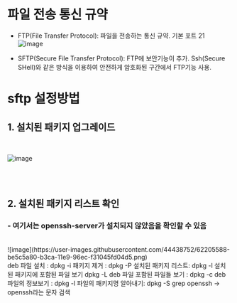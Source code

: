 # 파일 전송 통신 규약
- FTP(File Transfer Protocol): 파일을 전송하는 통신 규약. 기본 포트 21
![image](https://user-images.githubusercontent.com/44438752/62205910-84d81f00-b3cb-11e9-8ee9-22c619ae7c41.png)

- SFTP(Secure File Transfer Protocol): FTP에 보안기능이 추가. Ssh(Secure SHell)와 같은 방식을 이용하여 안전하게 암호화된 구간에서 FTP기능 사용. 

# sftp 설정방법
## 1. 설치된 패키지 업그레이드 
<br/>

![image](https://user-images.githubusercontent.com/44438752/62205910-84d81f00-b3cb-11e9-8ee9-22c619ae7c41.png)


<br/><br/>
## 2. 설치된 패키지 리스트 확인
### - 여기서는 openssh-server가 설치되지 않았음을 확인할 수 있음
<br/>
![image](https://user-images.githubusercontent.com/44438752/62205588-be5c5a80-b3ca-11e9-96ec-f31045fd04d5.png)
<br/>
deb 파일 설치 : dpkg -i <file name.deb>
패키지 제거 : dpkg -P <package nae>
설치된 패키지 리스트: dpkg -l
설치된 패키지에 포함된 파일 보기 dpkg -L <package name>
deb 파일 포함된 파일들 보기 : dpkg -c <file name.deb>
deb 파일의 정보보기 : dpkg -l <file name.deb>
파일의 패키지명 알아내기: dpkg -S <file name>
grep openssh -> openssh라는 문자 검색

